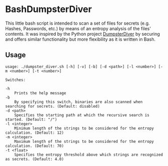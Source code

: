 
# BashDumpsterDiver

This little bash script is intended to scan a set of files for secrets (e.g. Hashes, Passwords, etc.) by means of an entropy analysis of the files' contents. It was inspired by the Python project [DumpsterDiver](https://github.com/securing/DumpsterDiver) by securing and offers similar functionality but more flexibility as it is written in Bash.


## Usage
```
usage: ./dumpster_diver.sh [-h] [-v] [-b] [-d <path>] [-l <number>] [-m <number>] [-t <number>] 

Switches:
	
-h 
	Prints the help message
-b
	By specifying this switch, binaries are also scanned when searching for secrets. (Default: disabled)
-d <path>
	Specifies the starting path at which the recursive search is started. (Default: "/")
-l <integer>
	Minimum length of the strings to be considered for the entropy calculation. (Default: 12)
-m <integer>
	Maximum length of the strings to be considered for the entropy calculation. (Default: 70)
-t <float>
	Specifies the entropy threshold above which strings are recognized as secrets. (Default: 4.0)

```